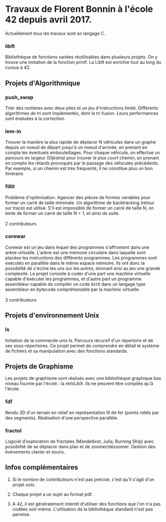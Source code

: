 <h1>Travaux de Florent Bonnin à l'école 42 depuis avril 2017.</h1>

Actuellement tous les travaux sont en langage C.

<h3>libft</h3>
Bibliothèque de fonctions variées réutilisables dans plusieurs projets. On y trouve une imitation de la fonction printf. La Libft est enrichie tout au long du cursus à 42.


<h2>Projets d'Algorithmique</h2>

<h3>push_swap</h3>
Trier des nombres avec deux piles et un jeu d'instructions limité. Différents algorithmes de tri sont implémentés, dont le tri fusion. Leurs performances sont évaluées à la correction.
<br>

<h3>lem-in</h3>
Trouver la manière la plus rapide de déplacer N véhicules dans un graphe depuis un noeud de départ jusqu'à un noeud d'arrivée, en prenant en compte les éventuels embouteillages. Pour chaque véhicule, on effectue un parcours en largeur (Dijkstra) pour trouver le plus court chemin, en prenant en compte les retards provoqués par le passage des véhicules précédents. Par exemple, si un chemin est très fréquenté, il ne constitue plus un bon itinéraire.
<br>

<h3>fillit</h3>
Problème d'optimisation. Agencer des pièces de formes variables pour former un carré de taille minimale. Un algorithme de backtracking (retour sur trace) est utilisé. S'il est impossible de former un carré de taille N, on tente de former un carré de taille N + 1, et ainsi de suite.
<br><br>2 contributeurs

<h3>corewar</h3>
Corewar est un jeu dans lequel des programmes s'affrontent dans une arène virtuelle. L'arène est une mémoire circulaire dans laquelle sont placées les instructions des différents programmes. Les programmes sont exécutés en parallèle dans le même espace mémoire. Ils ont donc la possibilité de s'écrire les uns sur les autres, donnant ansi au jeu une grande  complexité. Le projet consiste à coder d'une part une machine virtuelle capable d'exécuter les programmes, et d'autre part un programme assembleur capable de compiler un code écrit dans un langage type assembleur en bytecode compréhensible par la machine virtuelle.
<br><br>3 contributeurs


<h2>Projets d'environnement Unix</h2>

<h3>ls</h3>
Imitation de la commande unix ls. Parcours récursif d'un répertoire et de ses sous-répertoires. Ce projet permet de comprendre en détail le système de fichiers et sa manipulation avec des fonctions standards.


<h2>Projets de Graphisme</h2>

Les projets de graphisme sont réalisés avec une bibliothèque graphique bas niveau fournie par l'école : la miniLibX. Ils ne peuvent être compilés qu'à l'école.

<h3>fdf</h3>
Rendu 3D d'un terrain en relief en représentation fil de fer (points reliés par des segments). Réalisation d'une perspective parallèle.

<h3>fractol</h3>
Logiciel d'exploration de fractales (Mandelbrot, Julia, Burning Ship) avec possibilité de se déplacer dans plan et de zoomer/dézoomer. Gestion des évènements clavier et souris.


<h2>Infos complémentaires</h2>

1. Si le nombre de contributeurs n'est pas précisé, c'est qu'il s'agit d'un projet solo.

2. Chaque projet a un sujet au format pdf.

3. A 42, il est généralement interdit d'utiliser des fonctions que l'on n'a pas codées soit-même. L'utilisation de la bibliothèque standard n'est pas permise.

